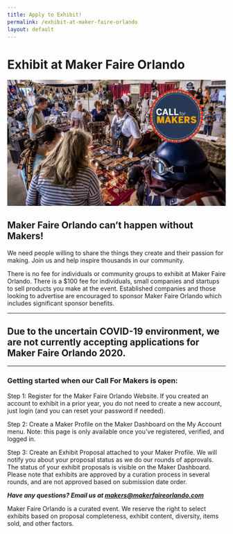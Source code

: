 ```yaml
---
title: Apply to Exhibit!
permalink: /exhibit-at-maker-faire-orlando
layout: default
---
```

# Exhibit at Maker Faire Orlando
![Brassroots Leather exhibits at Maker Faire Orlando](/assets/images/cfm_brassroots_exhibit.jpg)

## Maker Faire Orlando can’t happen without Makers!
We need people willing to share the things they create and their passion for making. Join us and help inspire thousands in our community.

There is no fee for individuals or community groups to exhibit at Maker Faire Orlando. There is a $100 fee for individuals, small companies and startups to sell products you make at the event. Established companies and those looking to advertise are encouraged to sponsor Maker Faire Orlando which includes significant sponsor benefits.
<hr>

## Due to the uncertain COVID-19 environment, we are not currently accepting applications for Maker Faire Orlando 2020.

<hr>

### Getting started when our Call For Makers is open:

Step 1: Register for the Maker Faire Orlando Website. If you created an account to exhibit in a prior year, you do not need to create a new account, just login (and you can reset your password if needed).

Step 2: Create a Maker Profile on the Maker Dashboard on the My Account menu. Note: this page is only available once you’ve registered, verified, and logged in.

Step 3: Create an Exhibit Proposal attached to your Maker Profile. We will notify you about your proposal status as we do our rounds of approvals. The status of your exhibit proposals is visible on the Maker Dashboard. Please note that exhibits are approved by a curation process in several rounds, and are not approved based on submission date order.

***Have any questions? Email us at makers@makerfaireorlando.com***

Maker Faire Orlando is a curated event. We reserve the right to select exhibits based on proposal completeness, exhibit content, diversity, items sold, and other factors.
